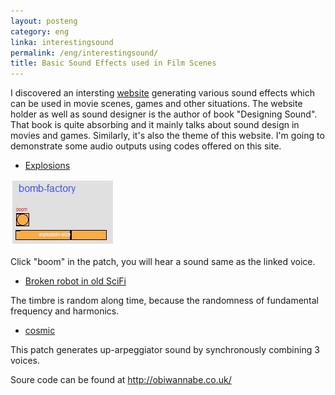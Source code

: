 ```yaml
---
layout: posteng
category: eng
linka: interestingsound
permalink: /eng/interestingsound/
title: Basic Sound Effects used in Film Scenes
---
```


I discovered an intersting [website](http://obiwannabe.co.uk/) generating various sound effects which can be used in movie scenes, games and other situations. The website holder as well as sound designer is the author of book "Designing Sound". That book is quite absorbing and it mainly talks about sound design in movies and games. Similarly, it's also the theme of this website. I'm going to demonstrate some audio outputs using codes offered on this site.

- [Explosions](http://lollichock.tumblr.com/post/68629487248/audio_player_iframe/lollichock/tumblr_mx3z0i8qhh1snsvcq?audio_file=http%3A%2F%2Fwww.tumblr.com%2Faudio_file%2Flollichock%2F68629487248%2Ftumblr_mx3z0i8qhh1snsvcq&amp;color=black&amp;simple=1)

![bomb](https://github.com/liangchen1ce/liangchen1ce.github.io/raw/master/jpg/bomb.JPG "pure data patch")

Click "boom" in the patch, you will hear a sound same as the linked voice.

- [Broken robot in old SciFi](http://lollichock.tumblr.com/post/68631982575/audio_player_iframe/lollichock/tumblr_mx40e8djEq1snsvcq?audio_file=http%3A%2F%2Fwww.tumblr.com%2Faudio_file%2Flollichock%2F68631982575%2Ftumblr_mx40e8djEq1snsvcq&amp;color=black&amp;simple=1)

The timbre is random along time, because the randomness of fundamental frequency and harmonics.

- [cosmic](http://lollichock.tumblr.com/post/68634614313/audio_player_iframe/lollichock/tumblr_mx41t8XYW11snsvcq?audio_file=http%3A%2F%2Fwww.tumblr.com%2Faudio_file%2Flollichock%2F68634614313%2Ftumblr_mx41t8XYW11snsvcq&amp;color=black&amp;simple=1)

This patch generates up-arpeggiator sound by synchronously combining 3 voices.

Soure code can be found at http://obiwannabe.co.uk/